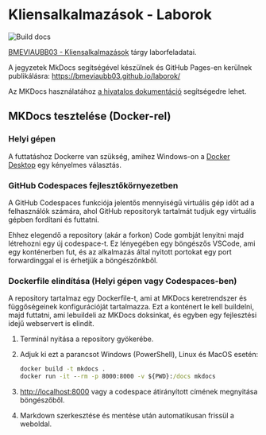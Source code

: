 # Kliensalkalmazások - Laborok

![Build docs](https://github.com/bmeviaubb03/laborok/workflows/Build%20docs/badge.svg?branch=master)

[BMEVIAUBB03 - Kliensalkalmazások](https://www.aut.bme.hu/Course/VIAUBB03) tárgy laborfeladatai.

A jegyzetek MkDocs segítségével készülnek és GitHub Pages-en kerülnek publikálásra: <https://bmeviaubb03.github.io/laborok/>

Az MKDocs használatához [a hivatalos dokumentáció](https://squidfunk.github.io/mkdocs-material/creating-your-site/) segítségedre lehet.

## MKDocs tesztelése (Docker-rel)

### Helyi gépen

A futtatáshoz Dockerre van szükség, amihez Windows-on a [Docker Desktop](https://www.docker.com/products/docker-desktop/) egy kényelmes választás.

### GitHub Codespaces fejlesztőkörnyezetben

A GitHub Codespaces funkciója jelentős mennyiségű virtuális gép időt ad a felhasználók számára, ahol GitHub repositoryk tartalmát tudjuk egy virtuális gépben fordítani és futtatni.

Ehhez elegendő a repository (akár a forkon) Code gombját lenyitni majd létrehozni egy új codespace-t. Ez lényegében egy böngészős VSCode, ami egy konténerben fut, és az alkalmazás által nyitott portokat egy port forwardinggal el is érhetjük a böngészőnkből.

### Dockerfile elindítása (Helyi gépen vagy Codespaces-ben)

A repository tartalmaz egy Dockerfile-t, ami at MKDocs keretrendszer és függőségeinek konfigurációját tartalmazza. Ezt a konténert le kell buildelni, majd futtatni, ami lebuildeli az MKDocs doksinkat, és egyben egy fejlesztési idejű webservert is elindít.

1. Terminál nyitása a repository gyökerébe.
2. Adjuk ki ezt a parancsot Windows (PowerShell), Linux és MacOS esetén:

   ```cmd
   docker build -t mkdocs .
   docker run -it --rm -p 8000:8000 -v ${PWD}:/docs mkdocs
   ```

3. <http://localhost:8000> vagy a codespace átirányított címének megnyitása böngészőből.
4. Markdown szerkesztése és mentése után automatikusan frissül a weboldal.
